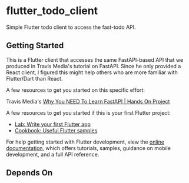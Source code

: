 # flutter_todo_client

Simple Flutter todo client to access the fast-todo API.

## Getting Started

This is a Flutter client that accesses the same FastAPI-based API that we produced in Travis Media's tutorial on FastAPI. Since he only provided a React client, I figured this might help others who are more familiar with Flutter/Dart than React.

A few resources to get you started on this specific effort:

Travis Media's [Why You NEED To Learn FastAPI | Hands On Project](https://youtu.be/cbASjoZZGIw?si=QpsWVHCHM9brUv1K)

A few resources to get you started if this is your first Flutter project:

- [Lab: Write your first Flutter app](https://docs.flutter.dev/get-started/codelab)
- [Cookbook: Useful Flutter samples](https://docs.flutter.dev/cookbook)

For help getting started with Flutter development, view the
[online documentation](https://docs.flutter.dev/), which offers tutorials,
samples, guidance on mobile development, and a full API reference.

## Depends On

<TBD>
